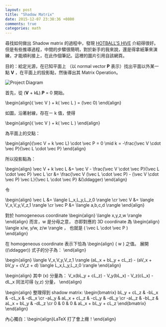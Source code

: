 ```yaml
---
layout: post
title: "Shadow Matrix"
date: 2015-12-07 23:38:36 +0800
comments: true
categories: math
---
```

尋找如何做出 Shadow matrix 的過程中，發現 [HOTBALL'S HIVE](http://www.csie.ntu.edu.tw/~r89004/hive/shadow/page_1.html) 介紹得很好。但是有些推導過程，中間的步驟很簡明，對於新手的我來說，還是得拿紙筆來演練，才能順利接上，在此作個筆記。這裡的圖片引用自該網頁。

目的：給定光源，在已知平面上 （以 normal vector **P** 表示）找出平面以外某一點 **V** ，在平面上的投影點，然後導出其 Matrix Operation。

![Project Diagram](http://www.csie.ntu.edu.tw/~r89004/hive/shadow/images/proj.jpg)

首先，從 (**V** + k**L**).**P** = 0 開始。

\begin{align}\( \vec V \) + k\( \vec L \) = \(\vec 0\)
\end{align}

如圖，沿著射線，存在ㄧ k 值，使得

\begin{align}\( \vec V \) + k\( \vec L \) 
\end{align}

為平面上的交點：

\begin{align}(\vec V + k \vec L) \cdot \vec P = 0 
\mid k = -\frac{\vec V \cdot \vec P}{\vec L \cdot \vec P} 
\end{align} 

所以投影點為：

\begin{align} \vec V + k \vec L &= \vec V - \frac{\vec V \cdot \vec P}{\vec L \cdot \vec P} \vec L \cr &= \frac{\vec V (\vec L \cdot \vec P) - (\vec V \cdot \vec P) \vec L}{\vec L \cdot \vec P} &(\ddagger) \end{align}

令

\begin{align} \vec L &= \langle L_x,L_y,L_z,0 \rangle \cr \vec V &= \langle V_x,V_y,V_z,1 \rangle \cr \vec P &= \langle a,b,c,d \rangle 
\end{align} 

對於 homogeneous coordinate
\begin{align}
 \langle x,y,z,w \rangle 
\end{align} 
而言，w 是分母之意， 亦即對應的 3D coordinate 為
\begin{align}  \langle x/w, y/w, z/w \rangle 
， 也就是 \( \vec L \cdot \vec P \)  
\end{align}


在 homogeneous coordinate 表示下恰為
\begin{align} \( w \) 之值。 展開 \((\ddagger)\) 式子的分子為： 
\end{align}

\begin{align}
\langle V_x,V_y,V_z,1 \rangle (aL_x + bL_y + cL_z) - (aV_x + bV_y + cV_z + d) \langle L_x,L_y,L_z,0 \rangle 
\end{align}

\begin{align}
其中 \(x\) 分量為： V_x(bL_y + cL_z) - V_y(bL_x) - V_z(cL_x) - dL_x 同法可得 \(y,z\) 分量，
\end{align}

\begin{align}
整理得到 shadow matrix: \begin{bmatrix} bL_y + cL_z & -bL_x & -cL_x & -dL_x \cr -aL_y & aL_x + cL_z & -cL_y & -dL_y \cr -aL_z & -bL_z & aL_x + bL_y & -dL_z \cr 0 & 0 & 0 & aL_x + bL_y + cL_z \end{bmatrix} 
\end{align}

內心獨白：\begin\{align}LaTeX 打了會上癮！\end{align}